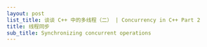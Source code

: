 ```yaml
---
layout: post
list_title: 谈谈 C++ 中的多线程（二） | Concurrency in C++ Part 2
title: 线程同步
sub_title: Synchronizing concurrent operations
---
```


